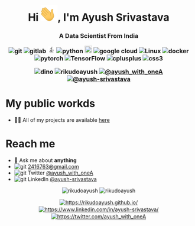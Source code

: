 <h1 align="center">Hi <img width="45" src="waving_hand.gif">, I'm Ayush Srivastava </h1>
<p align="center">
</p>
<h3 align="center">A Data Scientist From India
<p align="center">
 <img src="https://img.icons8.com/color/48/000000/git.png" alt="git" width="20" height="20"/> 
 <img src="https://img.icons8.com/color/48/000000/gitlab.png" alt="gitlab" width="20" height="20"/>
 <img src="https://raw.githubusercontent.com/vorillaz/devicons/master/!SVG/java.svg" alt="JAVA" width="20" height="20"/> 
 <img src="https://img.icons8.com/color/48/000000/python.png" alt="python" width="20" height="20"/>
 <img src="https://www.vectorlogo.zone/logos/amazon_aws/amazon_aws-ar21.svg" width="20" height="20" /> 
 <img src="https://img.icons8.com/color/48/000000/google-cloud-platform.png" alt="google cloud"  width="20" height="20" /> 
 <img src="https://img.icons8.com/color/48/000000/linux.png" alt="Linux"  width="20" height="20" />
 <img src="https://img.icons8.com/color/48/000000/docker.png" alt="docker"  width="20" height="20" /> 
 <img src="https://www.vectorlogo.zone/logos/pytorch/pytorch-icon.svg" alt="pytorch"  width="20" height="20" /> 
 <img src="https://www.vectorlogo.zone/logos/tensorflow/tensorflow-icon.svg" alt="TensorFlow"  width="20" height="20" /> 
 <img src="https://img.icons8.com/color/48/000000/c-plus-plus-logo.png" alt="cplusplus"  width="20" height="20" />
 <img src="https://img.icons8.com/dusk/48/000000/css3.png" alt="css3"  width="20" height="20" />
</p>
<p align="center">
   <img src="https://github.com/saadeghi/saadeghi/blob/master/dino.gif" alt="dino" />
   <img src="https://komarev.com/ghpvc/?username=rikudoayush" alt="rikudoayush" />
   <a href="https://twitter.com/intent/follow?screen_name=ayush_with_oneA"><img src="https://img.shields.io/badge/--twitter?label=Twitter&logo=Twitter&style=social" alt="@ayush_with_oneA" /></a>
   <a href="https://www.linkedin.com/in/ayush-srivastava"><img src="https://img.shields.io/badge/--linkedin?label=LinkedIn&logo=LinkedIn&style=social" alt="@ayush-srivastava" /></a>
</p>

# My public workds
- 👨‍💻 All of my projects are available [here](https://github.com/rikudoayush?tab=repositories)

# Reach me
- 💬 Ask me about **anything**
-  <img src="https://img.icons8.com/color/48/000000/email.png" alt="git" width="20" height="20"/> [2416763@gmail.com](mailto:2416763@gmail.com)
- <img src="https://img.icons8.com/color/48/000000/twitter.png" alt="git" width="20" height="20"/> Twitter [@ayush_with_oneA](https://twitter.com/intent/follow?screen_name=ayush_with_oneA)
- <img src="https://img.icons8.com/color/48/000000/linkedin.png" alt="git" width="20" height="20"/> LinkedIn [@ayush-srivastava](https://www.linkedin.com/in/ayush-srivastava)



<p align="center"> 
  <img src="https://github-readme-stats.vercel.app/api?username=rikudoayush&show_icons=true" alt="rikudoayush" />
    <img src="https://github-readme-stats.vercel.app/api/top-langs/?username=rikudoayush&layout=compact" alt="rikudoayush" />
</p>


<p align="center">
  <a href="https://rikudoayush.github.io//" target="blank"><img align="center" src="https://img.icons8.com/color/48/000000/domain--v1.png" alt="https://rikudoayush.github.io/" height="32" width="32" /></a>
<a href="https://www.linkedin.com/in/ayush-srivastava/" target="blank"><img align="center" src="https://img.icons8.com/color/48/000000/linkedin.png" alt="https://www.linkedin.com/in/ayush-srivastava/" height="32" width="32" /></a>
 <a href="https://twitter.com/intent/follow?screen_name=ayush_with_oneA" target="blank"><img align="center" src="https://img.icons8.com/color/48/000000/twitter.png" alt="https://twitter.com/ayush_with_oneA" height="32" width="32" /></a>

</p>
